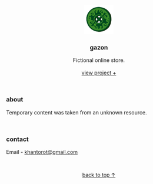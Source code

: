<br />
<div align="center">
  <a href="#top">
    <img src="content/icons/shortcut.png" alt="logo" width="80" height="80">
  </a>

  <h3 align="center">gazon</h3>

  <p align="center">
    Fictional online store.
    <br />
    <br />
    <a href="https://khantorot.github.io/gazon">view project +</a>
  </p>
</div>
<br />




### about

Temporary content was taken from an unknown resource.



<br />



### contact

Email - khantorot@gmail.com





<br />
<p align="center"><a href="#top">back to top ↑</a></p>